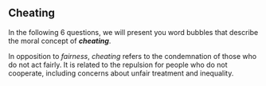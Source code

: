 ## Cheating

In the following 6 questions, we will present you word bubbles that describe the moral concept of ***cheating***.

In opposition to *fairness*, *cheating* refers to the condemnation of those who do not act fairly. It is related to the repulsion for people who do not cooperate, including concerns about unfair treatment and inequality.